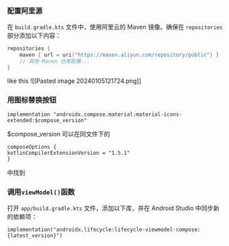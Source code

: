 ### 配置阿里源
在 `build.gradle.kts` 文件中，使用阿里云的 Maven 镜像。确保在 `repositories` 部分添加以下内容：
```kotlin
repositories {
    maven { url = uri("https://maven.aliyun.com/repository/public") }
    // 其他 Maven 仓库配置...
}

```
like this
![[Pasted image 20240105121724.png]]
### 用图标替换按钮
```
implementation "androidx.compose.material:material-icons-extended:$compose_version"
```
$compose_version 可以在同文件下的
```
composeOptions {  
kotlinCompilerExtensionVersion = "1.5.1"  
}
```
中找到
### 调用` viewModel() `函数
打开 `app/build.gradle.kts` 文件，添加以下库，并在 Android Studio 中同步新的依赖项：
```
implementation("androidx.lifecycle:lifecycle-viewmodel-compose:{latest_version}")
```
